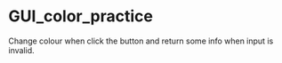 # GUI_color_practice
Change colour when click the button and return some info when input is invalid.

